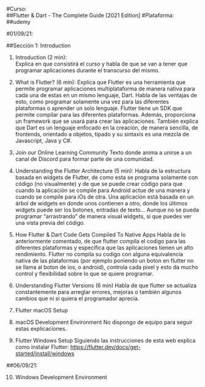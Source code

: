 #Curso:  
##Flutter & Dart - The Complete Guide [2021 Edition]
#Plataforma:
##udemy

#01/09/21:

##Sección 1: Introduction

1. Introduction (2 min):  
Explica en que consistirá el curso y habla de que se van a tener que programar aplicaciones durante el transcurso del mismo.

2. What is Flutter? (6 min):
Explica que Flutter es una herramienta que permite programar aplicaciones multiplataforma de manera nativa para cada una de estas en un mismo lenguaje, Dart. 
Habla de las ventajas de esto, como programar solamente una vez para las diferentes plataformas o aprender un solo lenguaje.
Flutter tiene un SDK que permite compilar para las diferentes plataformas. Además, proporciona un framework que se usará para crear las aplicaciones. 
También explica que Dart es un lenguaje enfocado en la creación, de manera sencilla, de frontends, orientado a objetos, tipado y su sintaxis es una mezcla de Javascript, Java y C#.

3. Join our Online Learning Community
Texto donde anima a unirse a un canal de Discord para formar parte de una comunidad.

4. Understanding the Flutter Architecture (5 min):
Habla de la estructura basada en widgets de Flutter, de como esta se programa solamente con código (no visualmente) y de que se puede crear código para que cuando la aplicación se compile para Android actue de una manera y cuando se compile para iOs de otra.
Una aplicación está basada en un árbol de widgets en donde unos contienen a otro, donde los últimos widgets puede ser los botones, entradas de texto… 
Aunque no se pueda programar “arrastrando” de manera visual widgets, si que puedes ver una vista previa del código. 

5. How Flutter & Dart Code Gets Compiled To Native Apps
Habla de lo anteriormente comentado, de que flutter compila el codigo para las diferentes plataformas y especifica que las aplicaciones tienen un alto rendimiento.
Flutter no compila su codigo con alguna equivalencia nativa de las plataformas (por ejemplo poniendo un boton en flutter no se llama al boton de ios, o android), controla cada pixel y esto da mucho control y flexibilidad sobre lo que se quiere programar. 

6. Understanding Flutter Versions (6 min)
Habla de que flutter se actualiza constantemente para arreglar errores, mejoras o también algunos cambios que ni si quiera el programador aprecia.

7. Flutter macOS Setup

8. macOS Development Environment
No dispongo de equipo para seguir estas explicaciones.

9. Flutter Windows Setup
Siguiendo las instrucciones de esta web explica como instalar Flutter: https://flutter.dev/docs/get-started/install/windows

##06/09/21:

10. Windows Development Environment

